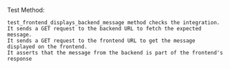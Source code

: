 Test Method:

    test_frontend_displays_backend_message method checks the integration.
    It sends a GET request to the backend URL to fetch the expected message.
    It sends a GET request to the frontend URL to get the message displayed on the frontend.
    It asserts that the message from the backend is part of the frontend's response
